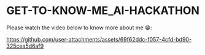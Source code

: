 # GET-TO-KNOW-ME_AI-HACKATHON

Please watch the video below to know more about me 😁:

https://github.com/user-attachments/assets/69f62ddc-f057-4cfd-bd90-325cea5d6af9
